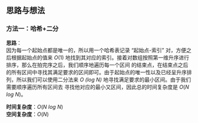 ## 思路与想法
### 方法一：哈希+二分
**思路**：  
因为每一个起始点都是唯一的，所以用一个哈希表记录 “起始点-索引” 对，方便之后根据起始点的值来 *O*(1) 地找到其对应的索引。接着对数组按照第一维升序进行排序，那么在拍完序之后，我们顺序地遍历每一个区间
的结束点，在结束点之后的所有区间中寻找其满足要求的区间即可。由于起始点的唯一性以及已经呈升序排列，所以我们可以使用二分法来 *O (log N)* 地寻找满足要求的最小区间。由于我们需要顺序遍历所有区间去
寻找他对应的最小又区间，因此总的时间复杂度是 *O*(*N log N*)。


**时间复杂度**：*O*(*N log N*)  
**空间复杂度**：*O*(*N*)

